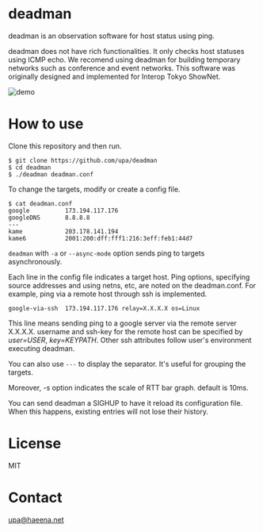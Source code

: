 deadman
=======

deadman is an observation software for host status using ping.

deadman does not have rich functionalities. It only checks host
statuses using ICMP echo. We recomend using deadman for building
temporary networks such as conference and event networks. This
software was originally designed and implemented for Interop Tokyo
ShowNet.


![demo](https://github.com/upa/deadman/raw/master/img/deadman-demo.gif)

How to use
==========

Clone this repository and then run.

	$ git clone https://github.com/upa/deadman
	$ cd deadman
	$ ./deadman deadman.conf


To change the targets, modify or create a config file.

	$ cat deadman.conf
	google          173.194.117.176
	googleDNS       8.8.8.8
	---
	kame            203.178.141.194
	kame6           2001:200:dff:fff1:216:3eff:feb1:44d7

`deadman` with `-a` or `--async-mode` option sends ping to targets
asynchronously.

Each line in the config file indicates a target host. Ping options,
specifying source addresses and using netns, etc, are noted on the
deadman.conf. For example, ping via a remote host through ssh is
implemented.

	google-via-ssh  173.194.117.176 relay=X.X.X.X os=Linux

This line means sending ping to a google server via the remote server
X.X.X.X. username and ssh-key for the remote host can be specified by
_user=USER_, _key=KEYPATH_. Other ssh attributes follow user's
environment executing deadman.

You can also use `---` to display the separator.
It's useful for grouping the targets.

Moreover, -s option indicates the scale of RTT bar graph. default is 10ms.

You can send deadman a SIGHUP to have it reload its configuration file.
When this happens, existing entries will not lose their history.


License
=======

MIT


Contact
=======

upa@haeena.net
